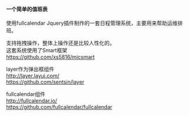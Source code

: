 #### 一个简单的值班表
使用fullcalendar Jquery插件制作的一套日程管理系统，主要用来帮助运维排班。  

支持拖拽操作，整体上操作还是比较人性化的。  
这套系统使用了Smart框架  
https://github.com/xs5816/micsmart  

layer作为弹出框组件  
http://layer.layui.com/  
https://github.com/sentsin/layer  

fullcalendar组件  
http://fullcalendar.io/  
https://github.com/fullcalendar/fullcalendar  



